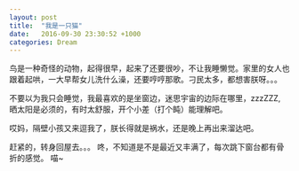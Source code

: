 ```yaml
---
layout: post
title:  "我是一只猫"
date:   2016-09-30 23:30:52 +1000
categories: Dream
---
```


鸟是一种奇怪的动物，起得很早，起来了还要很吵，不让我睡懒觉。家里的女人也跟着起哄，一大早帮女儿洗什么澡，还要哼哼那歌。刁民太多，都想害朕呀。。。

不要以为我只会睡觉，我最喜欢的是坐窗边，迷思宇宙的边际在哪里，zzzZZZ, 晒太阳是必须的，有时太舒服，开个小差（打个盹）能理解吧。

哎妈，隔壁小孩又来逗我了，朕长得就是祸水，还是晚上再出来溜达吧。

赶紧的，转身回屋去。。。 咚，不知道是不是最近又丰满了，每次跳下窗台都有骨折的感觉。 喵~